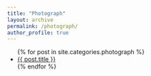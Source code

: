 ```yaml
---
title: "Photograph"
layout: archive
permalink: /photograph/
author_profile: true
---
```


<ul>  
  {% for post in site.categories.photograph %}  
    <li>  
      <a href="{{ site.baseurl }}{{ post.url }}">{{ post.title }}</a>  
    </li>  
  {% endfor %}  
</ul>
